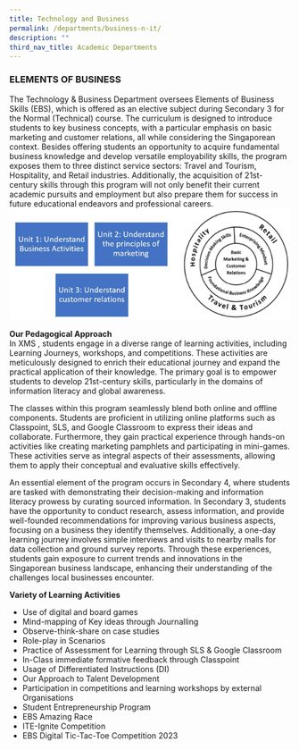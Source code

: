 ```yaml
---
title: Technology and Business
permalink: /departments/business-n-it/
description: ""
third_nav_title: Academic Departments
---
```

### ELEMENTS OF BUSINESS

The Technology &amp; Business Department oversees Elements of Business Skills (EBS), which is offered as an elective subject during Secondary 3 for the Normal (Technical) course. 
The curriculum is designed to introduce students to key business concepts, with a particular emphasis on basic marketing and customer relations, all while considering the Singaporean context. Besides offering students an opportunity to acquire fundamental business knowledge and develop versatile employability skills, the program exposes them to three distinct service sectors: Travel and Tourism, Hospitality, and Retail industries. Additionally, the acquisition of 21st-century skills through this program will not only benefit their current academic pursuits and employment but also prepare them for success in future educational endeavors and professional careers.
![](/images/Elements%20Of%20Business/e_b_s_1.png)

**Our Pedagogical Approach**<br>
In XMS , students engage in a diverse range of learning activities, including Learning Journeys, workshops, and competitions. These activities are meticulously designed to enrich their educational journey and expand the practical application of their knowledge. The primary goal is to empower students to develop 21st-century skills, particularly in the domains of information literacy and global awareness.

The classes within this program seamlessly blend both online and offline components. Students are proficient in utilizing online platforms such as Classpoint, SLS, and Google Classroom to express their ideas and collaborate. Furthermore, they gain practical experience through hands-on activities like creating marketing pamphlets and participating in mini-games. These activities serve as integral aspects of their assessments, allowing them to apply their conceptual and evaluative skills effectively.

An essential element of the program occurs in Secondary 4, where students are tasked with demonstrating their decision-making and information literacy prowess by curating sourced information. In Secondary 3, students have the opportunity to conduct research, assess information, and provide well-founded recommendations for improving various business aspects, focusing on a business they identify themselves. Additionally, a one-day learning journey involves simple interviews and visits to nearby malls for data collection and ground survey reports. Through these experiences, students gain exposure to current trends and innovations in the Singaporean business landscape, enhancing their understanding of the challenges local businesses encounter.

**Variety of Learning Activities**<br>
* Use of digital and board games
* Mind-mapping of Key ideas through Journalling
* Observe-think-share on case studies
* Role-play in Scenarios
* Practice of Assessment for Learning through SLS &amp; Google Classroom
* In-Class immediate formative feedback through Classpoint
* Usage of Differentiated Instructions (DI)
* Our Approach to Talent Development
* Participation in competitions and learning workshops by external Organisations
* Student Entrepreneurship Program
* EBS Amazing Race
* ITE-Ignite Competition
* EBS Digital Tic-Tac-Toe Competition 2023